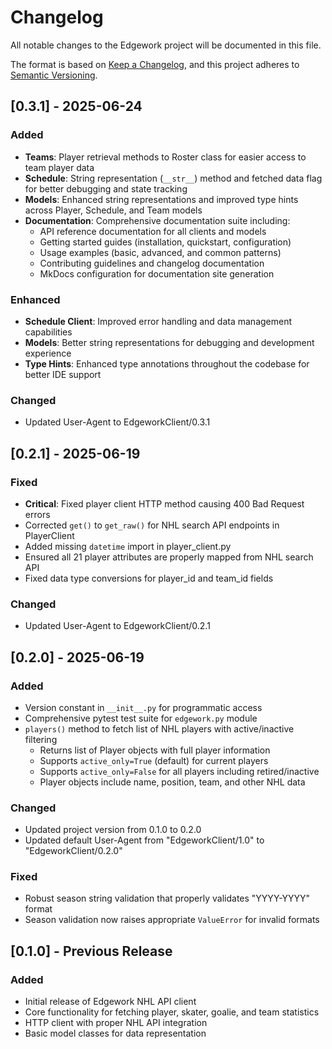 # Changelog

All notable changes to the Edgework project will be documented in this file.

The format is based on [Keep a Changelog](https://keepachangelog.com/en/1.0.0/),
and this project adheres to [Semantic Versioning](https://semver.org/spec/v2.0.0.html).

## [0.3.1] - 2025-06-24

### Added
- **Teams**: Player retrieval methods to Roster class for easier access to team player data
- **Schedule**: String representation (`__str__`) method and fetched data flag for better debugging and state tracking
- **Models**: Enhanced string representations and improved type hints across Player, Schedule, and Team models
- **Documentation**: Comprehensive documentation suite including:
  - API reference documentation for all clients and models
  - Getting started guides (installation, quickstart, configuration)
  - Usage examples (basic, advanced, and common patterns)
  - Contributing guidelines and changelog documentation
  - MkDocs configuration for documentation site generation

### Enhanced
- **Schedule Client**: Improved error handling and data management capabilities
- **Models**: Better string representations for debugging and development experience
- **Type Hints**: Enhanced type annotations throughout the codebase for better IDE support

### Changed
- Updated User-Agent to EdgeworkClient/0.3.1

## [0.2.1] - 2025-06-19

### Fixed
- **Critical**: Fixed player client HTTP method causing 400 Bad Request errors
- Corrected `get()` to `get_raw()` for NHL search API endpoints in PlayerClient
- Added missing `datetime` import in player_client.py
- Ensured all 21 player attributes are properly mapped from NHL search API
- Fixed data type conversions for player_id and team_id fields

### Changed
- Updated User-Agent to EdgeworkClient/0.2.1

## [0.2.0] - 2025-06-19

### Added
- Version constant in `__init__.py` for programmatic access
- Comprehensive pytest test suite for `edgework.py` module
- `players()` method to fetch list of NHL players with active/inactive filtering
  - Returns list of Player objects with full player information
  - Supports `active_only=True` (default) for current players
  - Supports `active_only=False` for all players including retired/inactive
  - Player objects include name, position, team, and other NHL data

### Changed
- Updated project version from 0.1.0 to 0.2.0
- Updated default User-Agent from "EdgeworkClient/1.0" to "EdgeworkClient/0.2.0"

### Fixed
- Robust season string validation that properly validates "YYYY-YYYY" format
- Season validation now raises appropriate `ValueError` for invalid formats

## [0.1.0] - Previous Release

### Added
- Initial release of Edgework NHL API client
- Core functionality for fetching player, skater, goalie, and team statistics
- HTTP client with proper NHL API integration
- Basic model classes for data representation
